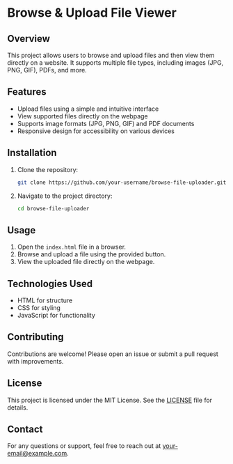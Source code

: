 # Browse & Upload File Viewer

## Overview
This project allows users to browse and upload files and then view them directly on a website. It supports multiple file types, including images (JPG, PNG, GIF), PDFs, and more.

## Features
- Upload files using a simple and intuitive interface
- View supported files directly on the webpage
- Supports image formats (JPG, PNG, GIF) and PDF documents
- Responsive design for accessibility on various devices

## Installation
1. Clone the repository:
   ```bash
   git clone https://github.com/your-username/browse-file-uploader.git
   ```
2. Navigate to the project directory:
   ```bash
   cd browse-file-uploader
   ```

## Usage
1. Open the `index.html` file in a browser.
2. Browse and upload a file using the provided button.
3. View the uploaded file directly on the webpage.

## Technologies Used
- HTML for structure
- CSS for styling
- JavaScript for functionality

## Contributing
Contributions are welcome! Please open an issue or submit a pull request with improvements.

## License
This project is licensed under the MIT License. See the [LICENSE](LICENSE) file for details.

## Contact
For any questions or support, feel free to reach out at [your-email@example.com](mailto:your-email@example.com).


